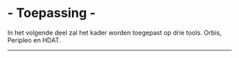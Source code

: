 # - Toepassing -

In het volgende deel zal het kader worden toegepast op drie tools. Orbis, Peripleo en HDAT.

---- 

